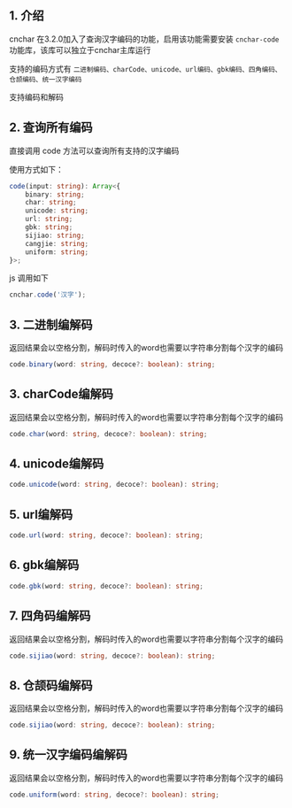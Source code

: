 
## 1. 介绍

cnchar 在3.2.0加入了查询汉字编码的功能，启用该功能需要安装 `cnchar-code` 功能库，该库可以独立于cnchar主库运行

支持的编码方式有 `二进制编码、charCode、unicode、url编码、gbk编码、四角编码、仓颉编码、统一汉字编码`

支持编码和解码

## 2. 查询所有编码

直接调用 code 方法可以查询所有支持的汉字编码

使用方式如下：

```ts
code(input: string): Array<{
    binary: string;
    char: string;
    unicode: string;
    url: string;
    gbk: string;
    sijiao: string;
    cangjie: string;
    uniform: string;
}>;
```

js 调用如下

```js
cnchar.code('汉字');
```

## 3. 二进制编解码

返回结果会以空格分割，解码时传入的word也需要以字符串分割每个汉字的编码

```ts
code.binary(word: string, decoce?: boolean): string;
```

## 3. charCode编解码

返回结果会以空格分割，解码时传入的word也需要以字符串分割每个汉字的编码

```ts
code.char(word: string, decoce?: boolean): string;
```

## 4. unicode编解码

```ts
code.unicode(word: string, decoce?: boolean): string;
```

## 5. url编解码

```ts
code.url(word: string, decoce?: boolean): string;
```

## 6. gbk编解码

```ts
code.gbk(word: string, decoce?: boolean): string;
```

## 7. 四角码编解码

返回结果会以空格分割，解码时传入的word也需要以字符串分割每个汉字的编码

```ts
code.sijiao(word: string, decoce?: boolean): string;
```

## 8. 仓颉码编解码

返回结果会以空格分割，解码时传入的word也需要以字符串分割每个汉字的编码

```ts
code.sijiao(word: string, decoce?: boolean): string;
```

## 9. 统一汉字编码编解码

返回结果会以空格分割，解码时传入的word也需要以字符串分割每个汉字的编码

```ts
code.uniform(word: string, decoce?: boolean): string;
```
